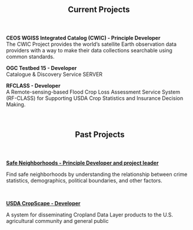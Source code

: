 <header class="entry-header">
<h2 class="entry-title">Current Projects</h2>
</header>

<p><strong>CEOS WGISS Integrated Catalog (CWIC) - Principle Developer</strong></a><br />The CWIC Project provides the world’s satellite Earth observation data providers with a way to make their data collections searchable using common standards. </p>

<p><strong>OGC Testbed 15 - Developer</strong></a><br />Catalogue & Discovery Service SERVER</p>

<p><strong>RFCLASS - Developer</strong> </a><br />A Remote-sensing-based Flood Crop Loss Assessment Service System (RF-CLASS) for Supporting USDA Crop Statistics and Insurance Decision Making.</p>


&nbsp;
&nbsp;

<header class="entry-header">
<h2 class="entry-title"> Past Projects</h2>
</header>
<div class="entry-content">


<p><a href="https://store.hexagongeospatial.com/apps/138892" target="_blank"><strong>Safe Neighborhoods - Principle Developer and project leader</strong></a></p><p>Find safe neighborhoods by understanding the relationship between crime statistics, demographics, political boundaries, and other factors.</p>
&nbsp;
  
<p><a href="https://nassgeodata.gmu.edu/CropScape/" target="_blank"><strong>USDA CropScape - Developer</strong></a></p><p>A system for disseminating Cropland Data Layer products to the U.S. agricultural community and general public</p>
